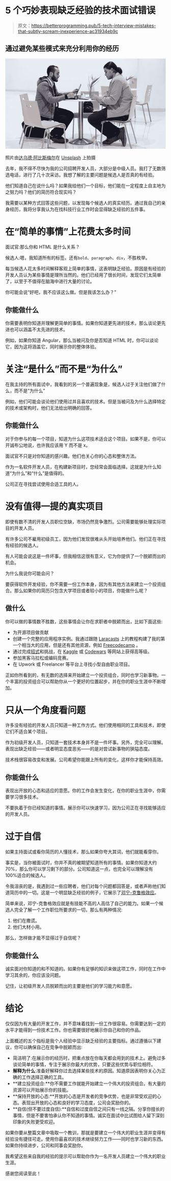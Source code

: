 # 5 个巧妙表现缺乏经验的技术面试错误

> 原文：<https://betterprogramming.pub/5-tech-interview-mistakes-that-subtly-scream-inexperience-ac31934eb9c>

## 通过避免某些模式来充分利用你的经历

![](img/c82d18f64bcba28688055bb49705f89e.png)

照片由[达乌德·阿比斯梅尔](https://unsplash.com/@daoud_abismail?utm_source=medium&utm_medium=referral)在 [Unsplash](https://unsplash.com?utm_source=medium&utm_medium=referral) 上拍摄

去年，我不得不尽快为我的公司招聘开发人员，大部分是中级人员。我打了无数筛选电话，进行了几十次采访。我想了解的主要问题是候选人是否真的有经验。

他们知道自己在说什么吗？如果我给他们一个目标，他们能在一定程度上自主地为之努力吗？他们的简历符合现实吗？

我需要以某种方式回答这些问题，以发现每个候选人的真实经历。通过我自己的亲身经历，我将分享我认为在找科技行业工作时会显得缺乏经验的五件事。

# 在“简单的事情”上花费太多时间

面试官:那么你和 HTML 是什么关系？

候选人:嗯，我知道所有的标签。还有`bold`、`paragraph`、`div`，不胜枚举。

每当候选人花太多时间解释客观上简单的事情，这表明缺乏经验。原因是有经验的开发人员认为某些事情是理所当然的。他们已经用了很长时间，发现它们太简单了，以至于不值得在脑海中进行大量的讨论。

你可能会说“好吧，我不应该这么做。但是我该怎么办？”

## **你能做什么**

你需要表明你知道并理解更简单的事情。如果你知道更先进的技术，那么谈论更先进也可以涵盖不太先进的技术。

例如，如果你知道 Angular，那么当被问及你是否知道 HTML 时，你可以谈论它，因为这将涵盖它，同时展示你的整体体验。

# 关注“是什么”而不是“为什么”

在我主持的所有面试中，我看到的另一个普遍现象是，候选人过于关注他们做了什么，而不是“为什么”

例如，他们可能会谈论他们使用过并且喜欢的技术。但是当被问及为什么选择特定的技术或架构时，他们无法给出明确的回答。

## **你能做什么**

对于你参与的每一个项目，知道为什么这项技术适合这个项目。如果不是，你可以开诚布公地说，也许我应该用 Y 而不是 x。

面试官不只是对你知道的感兴趣。他们也关心你的心态和整体方法。

作为一名软件开发人员，在构建新项目时，您经常会面临选择。这就是为什么知道“为什么”和“什么”是值得的。

公司正在寻找尝试使用合适工具的人。

# 没有值得一提的真实项目

即使有数不清的开发人员职位空缺，市场仍然竞争激烈。公司需要能够处理实际项目的开发人员。

有许多公司不雇用初级员工，因为他们发现很难从头开始培养他们。他们正在寻找有经验的候选人。

有人可能会说这是一件坏事，但我相信这很有意义，它为你提供了一个脱颖而出的机会。

为什么我说你可能会问？

要获得软件开发经验，你不需要一份工作本身，因为有其他方法来建立一个投资组合。那么如果你的简历只包含大学项目或者较小的项目，你能做什么呢？

## **做什么**

你可以做的事情数不胜数，这些事情会让你在求职者中脱颖而出，比如下面这些:

*   为开源项目做贡献
*   创建一个完整的应用程序实例。我通过跟随 [Laracasts](https://laracasts.com/) 上的教程构建了我的第一个相当大的应用，但是还有其他资源，例如 [Freecodecamp](https://www.freecodecamp.org/) 。
*   通过完成[招式](https://en.wikipedia.org/wiki/Kata_(programming))和挑战，在 [Kaggle](https://www.kaggle.com/) 或 [Codewars](https://www.codewars.com/) 等网站上获得高等级。
*   参加黑客马拉松或编码竞赛。
*   在 Upwork 或 Freelancer 等平台上寻找小型自由职业项目。

正如你所看到的，有无数的选择来开始建立一个投资组合，同时也学习新事物。一个丰富的投资组合可以帮助你从一个更好的位置起步，并在你的职业生涯中不断增加。

# 只从一个角度看问题

许多没有经验的开发人员只知道一种工作方式。他们使用相同的工具和技术，即使它们不适合某个项目。

作为初级开发人员，只知道一套技术本身并不是一件坏事。另外，完全可以理解。表现出缺乏经验——或者明显态度恶劣——的是对尝试新事物的狭隘态度。

技术栈很容易改变和发展。公司希望你能跟上所有的变化，这样你才能保持高效。

## **你能做什么**

表现出开放的心态和适应的意愿。你的工作会发生变化，在你的职业生涯中，你需要学习很多技术。

不要执着于你已经知道的事情。展示你可以快速学习，因为公司正在寻找能够适应的开发人员。

# 过于自信

如果主持面试或看你简历的人懂技术，那么如果你夸大其词，他们就能看穿你。

事实是，当你被面试时，你并不真的被期望知道所有的事情。如果你知道大约 70%，那么你可以学习剩下的部分。公司知道这一点，也完全可以理解没有 100%适合的候选人。

令我沮丧的是，我遇到过一些应聘者，他们对每个问题都回答是，或者声称他们知道简历中的一切。这是一个明显缺乏经验的例子，它展示了[邓宁-克鲁格效应](https://en.wikipedia.org/wiki/Dunning%E2%80%93Kruger_effect)。

简单来说，邓宁-克鲁格效应就是有技能不高的人高估了自己的能力。如果一个候选人完全了解一个工作职位所要求的一切，那么有两种情况:

1.  他们在撒谎。
2.  他们大材小用。

那么，怎样做才能不显得过于自信呢？

## **你能做什么**

诚实面对你知道的和不知道的。如果你有足够的知识来做这项工作，同时在工作中学习其余的，你应该没问题。

记住，让初级开发人员脱颖而出的主要是他们的学习能力和意愿。

# 结论

仅仅因为有大量的开发工作，并不意味着找到一份工作很容易。你需要达到一定的水平才能得到一份技术工作。你也需要很好地展示你自己和你的作品。

上面概述的五个指标是我个人经验中显示缺乏经验的主要指标。通过遵循以下建议，你可以确保自己在竞争中脱颖而出:

*   简洁明了:在展示你的经历时，把重点放在你每天都会用到的技术上。避免过多谈论简单的事情，专注于展示你最大的优势，只要这些优势与职位相符。
*   **解释为什么**:准备好解释你过去选择某些技术的原因。知道原因表明你关心为正确的工作选择正确的工具。
*   **建立投资组合:**你不需要工作就能开始建立一个伟大的投资组合。有大量的资源可以开始展示你的技能。
*   **保持开放的心态:**开放的心态是开发者的竞争优势，也是非常受欢迎的心态。表现出开放的心态和良好的学习态度，公司会奖励你的。
*   **自信(但不要过度自信):**自信和过度自信之间只有一线之隔。分享你擅长的事情，但是不要害怕承认你不知道的事情。诚实在面试中比试图给人留下深刻印象的失败更受欢迎。

如果你要从整篇文章中吸取一个教训，那就是要建立一个伟大的职业生涯并变得有经验没有捷径可走。使用你最喜欢的技术继续努力工作——同时也学习新的东西。如果你持续进步，公司和同事会奖励你。

我希望这些来自我的经验的提示可以帮助你作为一名开发人员建立一个伟大的职业生涯。

感谢您阅读至此！